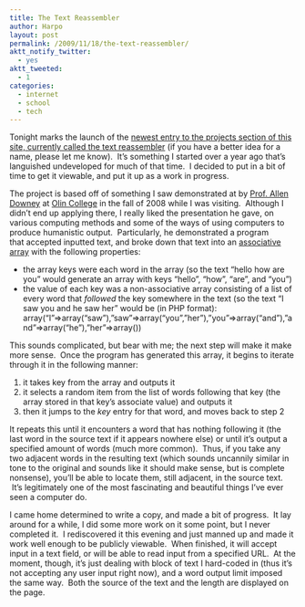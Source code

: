 ```yaml
---
title: The Text Reassembler
author: Harpo
layout: post
permalink: /2009/11/18/the-text-reassembler/
aktt_notify_twitter:
  - yes
aktt_tweeted:
  - 1
categories:
  - internet
  - school
  - tech
---
```

Tonight marks the launch of the [newest entry to the projects section of this site, currently called the text reassembler][1] (if you have a better idea for a name, please let me know).  It&#8217;s something I started over a year ago that&#8217;s languished undeveloped for much of that time.  I decided to put in a bit of time to get it viewable, and put it up as a work in progress.

The project is based off of something I saw demonstrated at by <a href="http://olin.edu/faculty_staff/bios/bio_adowney.asp" target="_blank">Prof. Allen Downey</a> at <a href="http://olin.edu" target="_blank">Olin College</a> in the fall of 2008 while I was visiting.  Although I didn&#8217;t end up applying there, I really liked the presentation he gave, on various computing methods and some of the ways of using computers to produce humanistic output.  Particularly, he demonstrated a program that accepted inputted text, and broke down that text into an <a href="http://en.wikipedia.org/wiki/Associative_array" target="_blank">associative array</a> with the following properties:

*   the array keys were each word in the array (so the text &#8220;hello how are you&#8221; would generate an array with keys &#8220;hello&#8221;, &#8220;how&#8221;, &#8220;are&#8221;, and &#8220;you&#8221;)
*   the value of each key was a non-associative array consisting of a list of every word that *followed* the key somewhere in the text (so the text &#8220;I saw you and he saw her&#8221; would be (in PHP format): array(&#8220;I&#8221;=>array(&#8220;saw&#8221;),&#8221;saw&#8221;=>array(&#8220;you&#8221;,&#8221;her&#8221;),&#8221;you&#8221;=>array(&#8220;and&#8221;),&#8221;and&#8221;=>array(&#8220;he&#8221;),&#8221;her&#8221;=>array())

This sounds complicated, but bear with me; the next step will make it make more sense.  Once the program has generated this array, it begins to iterate through it in the following manner:

1.  it takes key from the array and outputs it
2.  it selects a random item from the list of words following that key (the array stored in that key&#8217;s associate value) and outputs it
3.  then it jumps to the *key* entry for that word, and moves back to step 2

It repeats this until it encounters a word that has nothing following it (the last word in the source text if it appears nowhere else) or until it&#8217;s output a specified amount of words (much more common).  Thus, if you take any two adjacent words in the resulting text (which sounds uncannily similar in tone to the original and sounds like it should make sense, but is complete nonsense), you&#8217;ll be able to locate them, still adjacent, in the source text.  It&#8217;s legitimately one of the most fascinating and beautiful things I&#8217;ve ever seen a computer do.

I came home determined to write a copy, and made a bit of progress.  It lay around for a while, I did some more work on it some point, but I never completed it.  I rediscovered it this evening and just manned up and made it work well enough to be publicly viewable.  When finished, it will accept input in a text field, or will be able to read input from a specified URL.  At the moment, though, it&#8217;s just dealing with block of text I hard-coded in (thus it&#8217;s not accepting any user input right now), and a word output limit imposed the same way.  Both the source of the text and the length are displayed on the page.

 [1]: http://harpojaeger.com/projects/text-reassembler